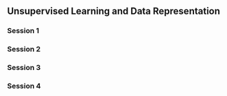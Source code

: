 ## Unsupervised Learning and Data Representation

### Session 1

### Session 2

### Session 3

### Session 4

